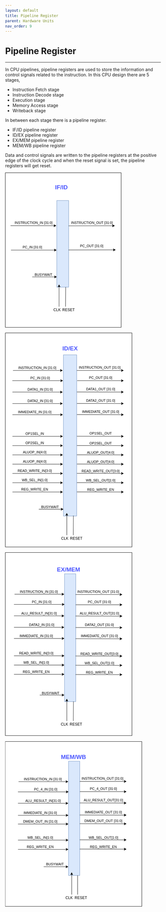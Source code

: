 ```yaml
---
layout: default
title: Pipeline Register
parent: Hardware Units
nav_order: 9
---
```


# Pipeline Register

---

In‌ ‌CPU‌ ‌pipelines,‌ ‌pipeline‌ ‌registers‌ ‌are‌ ‌used‌ ‌to‌ ‌store‌ ‌the‌ ‌information‌ ‌and‌ ‌control‌ ‌signals‌ ‌related‌ ‌to‌‌ the‌ ‌instruction.‌ ‌In‌ ‌this‌ ‌CPU‌ ‌design‌ ‌there‌ ‌are‌ ‌5‌ ‌stages,‌ ‌

- Instruction‌ ‌Fetch‌ ‌stage‌ ‌
- Instruction‌ ‌Decode‌ ‌stage‌ ‌
- Execution‌ ‌stage‌ ‌
- Memory‌ ‌Access‌ ‌stage‌ ‌
- Writeback‌ ‌stage‌

In‌ ‌between‌ ‌each‌ ‌stage‌ ‌there‌ ‌is‌ ‌a‌ ‌pipeline‌ ‌register.‌‌ ‌

- IF/ID‌ ‌pipeline‌ ‌register‌ ‌
- ID/EX‌ ‌pipeline‌ ‌register‌ ‌
- EX/MEM‌ ‌pipeline‌ ‌register‌ ‌
- MEM/WB‌ ‌pipeline‌ ‌register‌

Data‌ ‌and‌ ‌control‌ ‌signals‌ ‌are‌ ‌written‌ ‌to‌ ‌the‌ ‌pipeline‌ ‌registers‌ ‌at‌ ‌the‌ ‌positive‌ ‌edge‌ ‌of‌ ‌the‌ ‌clock‌ ‌cycle‌‌ and‌ ‌when‌ ‌the‌ ‌reset‌ ‌signal‌ ‌is‌ ‌set,‌ ‌the‌ ‌pipeline‌ ‌registers‌ ‌will‌ ‌get‌ ‌reset.

![IF/ID](../images/hardware_units/pipeline_reg/if_id.png)

![ID/EX](../images/hardware_units/pipeline_reg/id_ex.png)

![EX/MEM](../images/hardware_units/pipeline_reg/ex_mem.png)

![MEM/WB](../images/hardware_units/pipeline_reg/mem_wb.png)
